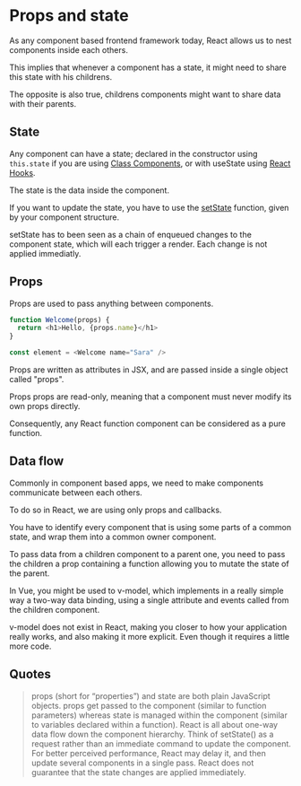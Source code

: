 # Props and state

As any component based frontend framework today, React allows us to nest components inside each others.

This implies that whenever a component has a state, it might need to share this state with his childrens.

The opposite is also true, childrens components might want to share data with their parents.

## State

Any component can have a state; declared in the constructor using `this.state` if you are using [Class Components](https://fr.reactjs.org/docs/react-component.html), or with useState using [React Hooks](https://fr.reactjs.org/docs/hooks-intro.html).

The state is the data inside the component.

If you want to update the state, you have to use the [setState](https://reactjs.org/docs/react-component.html#setstate) function, given by your component structure.

setState has to been seen as a chain of enqueued changes to the component state, which will each trigger a render. Each change is not applied immediatly.

## Props

Props are used to pass anything between components.

```javascript
function Welcome(props) {
  return <h1>Hello, {props.name}</h1>
}

const element = <Welcome name="Sara" />
```

Props are written as attributes in JSX, and are passed inside a single object called "props".

Props props are read-only, meaning that a component must never modify its own props directly.

Consequently, any React function component can be considered as a pure function.

## Data flow

Commonly in component based apps, we need to make components communicate between each others.

To do so in React, we are using only props and callbacks.

You have to identify every component that is using some parts of a common state, and wrap them into a common owner component.

To pass data from a children component to a parent one, you need to pass the children a prop containing a function allowing you to mutate the state of the parent.

In Vue, you might be used to v-model, which implements in a really simple way a two-way data binding, using a single attribute and events called from the children component.

v-model does not exist in React, making you closer to how your application really works, and also making it more explicit. Even though it requires a little more code.

## Quotes

> props (short for “properties”) and state are both plain JavaScript objects.
> props get passed to the component (similar to function parameters) whereas state is managed within the component (similar to variables declared within a function).
> React is all about one-way data flow down the component hierarchy.
> Think of setState() as a request rather than an immediate command to update the component. For better perceived performance, React may delay it, and then update several components in a single pass. React does not guarantee that the state changes are applied immediately.
